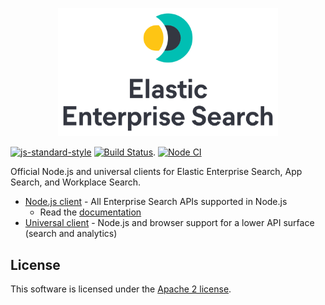 <p align="center">
  <a href="https://github.com/elastic/enterprise-search-js">
    <img src="https://github.com/elastic/enterprise-search-js/raw/main/packages/enterprise-search/test/fixtures/elastic-enterprise-search-logo.png" width="70%" alt="Elastic Enterprise Search" />
  </a>
</p>

[![js-standard-style](https://img.shields.io/badge/code%20style-standard-brightgreen.svg?style=flat)](http://standardjs.com/)  [![Build Status](https://clients-ci.elastic.co/buildStatus/icon?job=elastic%2Benterprise-search-js%2Bmain)](https://clients-ci.elastic.co/job/elastic+enterprise-search-js+main/). [![Node CI](https://github.com/elastic/enterprise-search-js/actions/workflows/nodejs.yml/badge.svg)](https://github.com/elastic/enterprise-search-js/actions/workflows/nodejs.yml)


Official Node.js and universal clients for Elastic Enterprise Search, App Search, and Workplace Search.

- [Node.js client](./packages/enterprise-search) - All Enterprise Search APIs supported in Node.js
   - Read the [documentation](https://www.elastic.co/guide/en/enterprise-search-clients/enterprise-search-node/master/index.html)
- [Universal client](./packages/enterprise-search-universal) - Node.js and browser support for a lower API surface (search and analytics)

## License

This software is licensed under the [Apache 2 license](./LICENSE).
